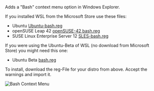 Adds a "Bash" context menu option in Windows Explorer.

If you installed WSL from the Microsoft Store use these files:

- Ubuntu [Ubuntu-bash.reg](https://github.com/pestotoast/bash-WSL-context-menu/blob/master/Ubuntu-bash.reg)
- openSUSE Leap 42 [openSUSE-42 bash.reg](https://github.com/pestotoast/bash-WSL-context-menu/blob/master/openSUSE-42%20bash.reg)
- SUSE Linux Enterprise Server 12 [SLES-bash.reg](https://github.com/pestotoast/bash-WSL-context-menu/blob/master/SLES-bash.reg)


If you were using the Ubuntu-Beta of WSL (no download from Microsoft Store) you might need this one:
- Ubuntu Beta [bash.reg](https://github.com/Manouchehri/bash-WSL-context-menu/releases/download/v1/bash.reg)

To install, download the reg-File for your distro from above. Accept the warnings and import it.



![Bash Context Menu](https://cloud.githubusercontent.com/assets/7232674/16479608/6d7de27e-3e6f-11e6-8d01-0e07f8ff8a5d.png)
